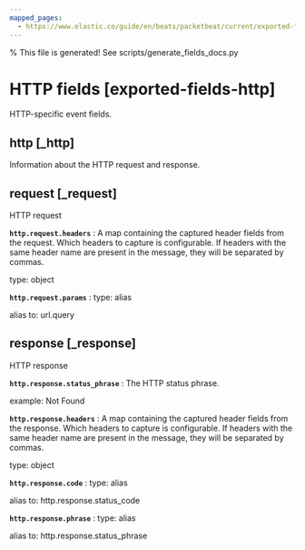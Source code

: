 ```yaml
---
mapped_pages:
  - https://www.elastic.co/guide/en/beats/packetbeat/current/exported-fields-http.html
---
```


% This file is generated! See scripts/generate_fields_docs.py

# HTTP fields [exported-fields-http]

HTTP-specific event fields.

## http [_http]

Information about the HTTP request and response.

## request [_request]

HTTP request

**`http.request.headers`**
:   A map containing the captured header fields from the request. Which headers to capture is configurable. If headers with the same header name are present in the message, they will be separated by commas.

type: object


**`http.request.params`**
:   type: alias

alias to: url.query


## response [_response]

HTTP response

**`http.response.status_phrase`**
:   The HTTP status phrase.

example: Not Found


**`http.response.headers`**
:   A map containing the captured header fields from the response. Which headers to capture is configurable. If headers with the same header name are present in the message, they will be separated by commas.

type: object


**`http.response.code`**
:   type: alias

alias to: http.response.status_code


**`http.response.phrase`**
:   type: alias

alias to: http.response.status_phrase


